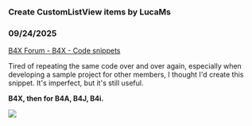 ###  Create CustomListView items by LucaMs
### 09/24/2025
[B4X Forum - B4X - Code snippets](https://www.b4x.com/android/forum/threads/168767/)

Tired of repeating the same code over and over again, especially when developing a sample project for other members, I thought I'd create this snippet. It's imperfect, but it's still useful.  
  
**B4X, then for B4A, B4J, B4i.**  
  
![](https://www.b4x.com/android/forum/attachments/167214)